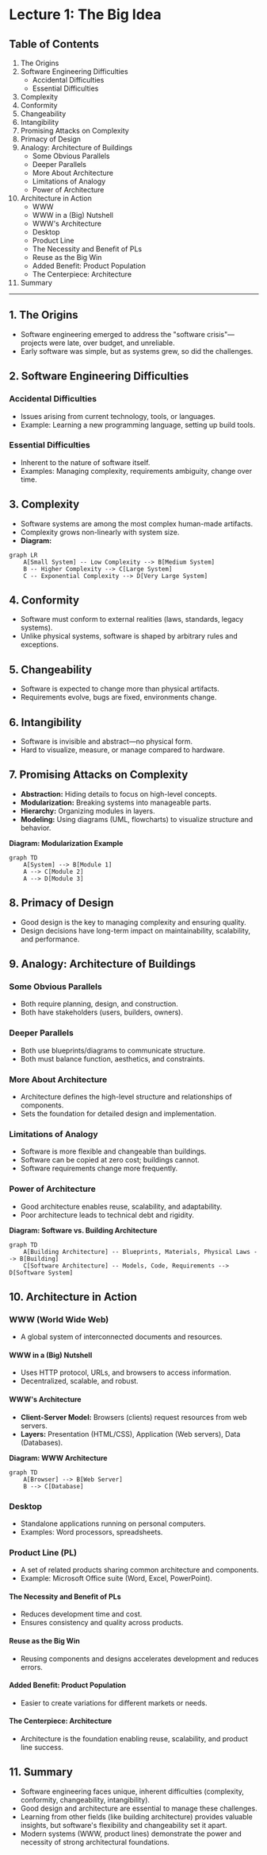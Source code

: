 # Lecture 1: The Big Idea

## Table of Contents
1. The Origins
2. Software Engineering Difficulties
   - Accidental Difficulties
   - Essential Difficulties
3. Complexity
4. Conformity
5. Changeability
6. Intangibility
7. Promising Attacks on Complexity
8. Primacy of Design
9. Analogy: Architecture of Buildings
   - Some Obvious Parallels
   - Deeper Parallels
   - More About Architecture
   - Limitations of Analogy
   - Power of Architecture
10. Architecture in Action
    - WWW
    - WWW in a (Big) Nutshell
    - WWW's Architecture
    - Desktop
    - Product Line
    - The Necessity and Benefit of PLs
    - Reuse as the Big Win
    - Added Benefit: Product Population
    - The Centerpiece: Architecture
11. Summary

---

## 1. The Origins
- Software engineering emerged to address the "software crisis"—projects were late, over budget, and unreliable.
- Early software was simple, but as systems grew, so did the challenges.

## 2. Software Engineering Difficulties
### Accidental Difficulties
- Issues arising from current technology, tools, or languages.
- Example: Learning a new programming language, setting up build tools.

### Essential Difficulties
- Inherent to the nature of software itself.
- Examples: Managing complexity, requirements ambiguity, change over time.

## 3. Complexity
- Software systems are among the most complex human-made artifacts.
- Complexity grows non-linearly with system size.
- **Diagram:**
```mermaid
graph LR
    A[Small System] -- Low Complexity --> B[Medium System]
    B -- Higher Complexity --> C[Large System]
    C -- Exponential Complexity --> D[Very Large System]
```

## 4. Conformity
- Software must conform to external realities (laws, standards, legacy systems).
- Unlike physical systems, software is shaped by arbitrary rules and exceptions.

## 5. Changeability
- Software is expected to change more than physical artifacts.
- Requirements evolve, bugs are fixed, environments change.

## 6. Intangibility
- Software is invisible and abstract—no physical form.
- Hard to visualize, measure, or manage compared to hardware.

## 7. Promising Attacks on Complexity
- **Abstraction:** Hiding details to focus on high-level concepts.
- **Modularization:** Breaking systems into manageable parts.
- **Hierarchy:** Organizing modules in layers.
- **Modeling:** Using diagrams (UML, flowcharts) to visualize structure and behavior.

**Diagram: Modularization Example**
```mermaid
graph TD
    A[System] --> B[Module 1]
    A --> C[Module 2]
    A --> D[Module 3]
```

## 8. Primacy of Design
- Good design is the key to managing complexity and ensuring quality.
- Design decisions have long-term impact on maintainability, scalability, and performance.

## 9. Analogy: Architecture of Buildings
### Some Obvious Parallels
- Both require planning, design, and construction.
- Both have stakeholders (users, builders, owners).

### Deeper Parallels
- Both use blueprints/diagrams to communicate structure.
- Both must balance function, aesthetics, and constraints.

### More About Architecture
- Architecture defines the high-level structure and relationships of components.
- Sets the foundation for detailed design and implementation.

### Limitations of Analogy
- Software is more flexible and changeable than buildings.
- Software can be copied at zero cost; buildings cannot.
- Software requirements change more frequently.

### Power of Architecture
- Good architecture enables reuse, scalability, and adaptability.
- Poor architecture leads to technical debt and rigidity.

**Diagram: Software vs. Building Architecture**
```mermaid
graph TD
    A[Building Architecture] -- Blueprints, Materials, Physical Laws --> B[Building]
    C[Software Architecture] -- Models, Code, Requirements --> D[Software System]
```

## 10. Architecture in Action
### WWW (World Wide Web)
- A global system of interconnected documents and resources.

#### WWW in a (Big) Nutshell
- Uses HTTP protocol, URLs, and browsers to access information.
- Decentralized, scalable, and robust.

#### WWW's Architecture
- **Client-Server Model:** Browsers (clients) request resources from web servers.
- **Layers:** Presentation (HTML/CSS), Application (Web servers), Data (Databases).

**Diagram: WWW Architecture**
```mermaid
graph TD
    A[Browser] --> B[Web Server]
    B --> C[Database]
```

### Desktop
- Standalone applications running on personal computers.
- Examples: Word processors, spreadsheets.

### Product Line (PL)
- A set of related products sharing common architecture and components.
- Example: Microsoft Office suite (Word, Excel, PowerPoint).

#### The Necessity and Benefit of PLs
- Reduces development time and cost.
- Ensures consistency and quality across products.

#### Reuse as the Big Win
- Reusing components and designs accelerates development and reduces errors.

#### Added Benefit: Product Population
- Easier to create variations for different markets or needs.

#### The Centerpiece: Architecture
- Architecture is the foundation enabling reuse, scalability, and product line success.

## 11. Summary
- Software engineering faces unique, inherent difficulties (complexity, conformity, changeability, intangibility).
- Good design and architecture are essential to manage these challenges.
- Learning from other fields (like building architecture) provides valuable insights, but software's flexibility and changeability set it apart.
- Modern systems (WWW, product lines) demonstrate the power and necessity of strong architectural foundations. 